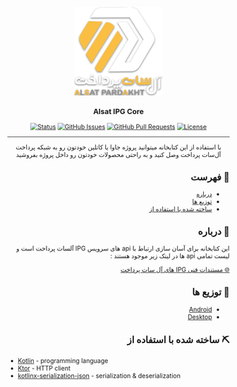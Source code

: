 <p align="center">
  <a href="" rel="noopener">
 <img width=200px height=200px src="./logo.png" alt="Project logo"></a>
</p>

<h3 align="center">Alsat IPG Core</h3>

<div align="center">

[![Status](https://img.shields.io/badge/status-active-success.svg)]()
[![GitHub Issues](https://img.shields.io/github/issues/AlsatPardakht/AlsatIPGCore.svg)](https://github.com/AlsatPardakht/AlsatIPGCore/issues)
[![GitHub Pull Requests](https://img.shields.io/github/issues-pr/AlsatPardakht/AlsatIPGCore.svg)](https://github.com/AlsatPardakht/AlsatIPGCore/pulls)
[![License](https://img.shields.io/badge/license-MIT-blue.svg)](/LICENSE)

</div>

---

<p align="center">با استفاده از این کتابخانه میتوانید پروژه جاوا یا کاتلین خودتون رو به شبکه پرداخت آل‌سات پرداخت وصل کنید و به راحتی محصولات خودتون رو داخل پروژه بفروشید
    <br> 
</p>

<div dir="rtl">

## 📝 فهرست

- [درباره](#about)
- [توزیع ها](#distributions)
- [ساخته شده با استفاده از](#built_using)

## 🧐 درباره <a name = "about"></a>
<p dir="rtl">
این کتابخانه برای آسان سازی ارتباط با api های سرویس IPG آلسات پرداخت است و لیست تمامی api ها در لینک زیر موجود هستند  :
</p>
<a href="https://www.alsatpardakht.com/TechnicalDocumentation/191">🌐 مستندات فنی IPG های آل سات پرداخت</a><br>

## 🔀 توزیع ها <a name = "distributions"></a>

- [Android](https://github.com/AlsatPardakht/AlsatIPGAndroid)
- [Desktop](https://github.com/AlsatPardakht/AlsatIPGDesktop)


## ⛏️ ساخته شده با استفاده از  <a name = "built_using"></a>

</div>

- [Kotlin](https://kotlinlang.org/) - programming language
- [Ktor](https://ktor.io/) - HTTP client
- [kotlinx-serialization-json](https://github.com/Kotlin/kotlinx.serialization) - serialization & deserialization